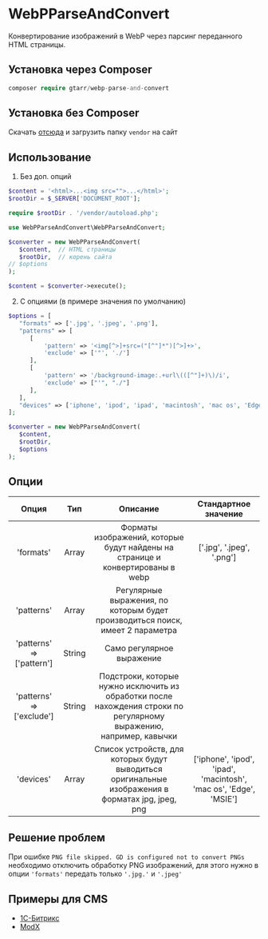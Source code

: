 # WebPParseAndConvert
Конвертирование изображений в WebP через парсинг переданного HTML страницы.
## Установка через Composer
```php
composer require gtarr/webp-parse-and-convert
```
## Установка без Composer
Скачать [отсюда](https://php-download.com/package/gtarr/webp-parse-and-convert) и загрузить папку `vendor` на сайт
## Использование
1. Без доп. опций
```php
$content = '<html>...<img src="">...</html>';
$rootDir = $_SERVER['DOCUMENT_ROOT'];

require $rootDir . '/vendor/autoload.php';

use WebPParseAndConvert\WebPParseAndConvert;

$converter = new WebPParseAndConvert(  
   $content,  // HTML страницы
   $rootDir,  // корень сайта
// $options
);  

$content = $converter->execute();
```
2. C опциями (в примере значения по умолчанию)
```php
$options = [
   "formats" => ['.jpg', '.jpeg', '.png'],
   "patterns" => [
      [
          'pattern' => '<img[^>]+src=("[^"]*")[^>]+>',
          'exclude' => ['"', './']
      ],
      [
          'pattern' => '/background-image:.+url\(([^"]+)\)/i',
          'exclude' => ["'", "./"]
      ],
   ],
   "devices" => ['iphone', 'ipod', 'ipad', 'macintosh', 'mac os', 'Edge', 'MSIE']
];

$converter = new WebPParseAndConvert(  
   $content,
   $rootDir,
   $options
); 
```
## Опции
Опция      | Тип | Описание | Стандартное значение
:---------:|:---:|:--------:|:-------------------:
'formats' | Array | Форматы изображений, которые будут найдены на странице и конвертированы в webp | ['.jpg', '.jpeg', '.png']
'patterns' | Array | Регулярные выражения, по которым будет производиться поиск, имеет 2 параметра | 
'patterns' => ['pattern'] | String | Само регулярное выражение |
'patterns' => ['exclude'] | String | Подстроки, которые нужно исключить из обработки после нахождения строки по регулярному выражению, например, кавычки |
'devices' | Array | Список устройств, для которых будут выводиться оригинальные изображения в форматах jpg, jpeg, png | ['iphone', 'ipod', 'ipad', 'macintosh', 'mac os', 'Edge', 'MSIE']

## Решение проблем
При ошибке `PNG file skipped. GD is configured not to convert PNGs` необходимо отключить обработку PNG изображений, для этого нужно в опции `'formats'` передать только `'.jpg.'` и `'.jpeg'`
## Примеры для CMS
* [1С-Битрикс](https://github.com/GTaRR/WebPParseAndConvert/wiki/1C-Bitrix)
* [ModX](https://github.com/GTaRR/WebPParseAndConvert/wiki/ModX)

